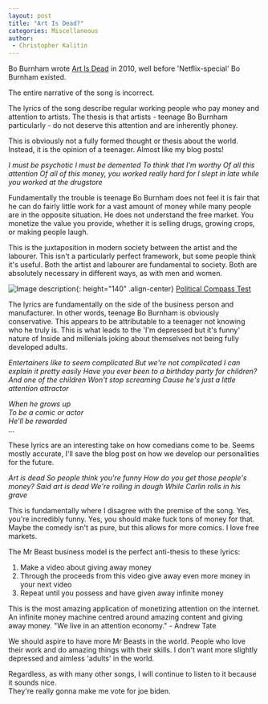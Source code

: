```yaml
---
layout: post
title: "Art Is Dead?"
categories: Miscellaneous
author:
 - Christopher Kalitin
---
```

<head>
    <meta property="og:image" content="{{site.url}}/assets/images/covers/art-is-dead.jpg">
</head>
 
Bo Burnham wrote <a href="https://www.youtube.com/watch?v=z8WunrI7yh0&list=RDsASBhmBb59I&index=15">Art Is Dead</a> in 2010, well before 'Netflix-special' Bo Burnham existed.

The entire narrative of the song is incorrect.

The lyrics of the song describe regular working people who pay money and attention to artists. The thesis is that artists - teenage Bo Burnham particularly - do not deserve this attention and are inherently phoney.

This is obviously not a fully formed thought or thesis about the world. Instead, it is the opinion of a teenager. Almost like my blog posts!

<i>
I must be psychotic  
I must be demented  
To think that I'm worthy  
Of all this attention  
Of all of this money, you worked really hard for  
I slept in late while you worked at the drugstore
</i>

Fundamentally the trouble is teenage Bo Burnham does not feel it is fair that he can do fairly little work for a vast amount of money while many people are in the opposite situation. He does not understand the free market. You monetize the value you provide, whether it is selling drugs, growing crops, or making people laugh.

This is the juxtaposition in modern society between the artist and the labourer. This isn't a particularly perfect framework, but some people think it's useful. Both the artist and labourer are fundamental to society. Both are absolutely necessary in different ways, as with men and women.

![Image description]({{site.url}}/assets/images/2023-10-21/image1.png){: height="140" .align-center}
<a href="https://www.politicalcompass.org/test/en">Political Compass Test</a>

The lyrics are fundamentally on the side of the business person and manufacturer. In other words, teenage Bo Burnham is obviously conservative. This appears to be attributable to a teenager not knowing who he truly is. This is what leads to the 'I'm depressed but it's funny' nature of Inside and millenials joking about themselves not being fully developed adults.

<i>
Entertainers like to seem complicated  
But we're not complicated  
I can explain it pretty easily  
Have you ever been to a birthday party for children?  
And one of the children  
Won't stop screaming  
Cause he's just a little attention attractor

When he grows up  
To be a comic or actor  
He'll be rewarded  
...
</i>

These lyrics are an interesting take on how comedians come to be. Seems mostly accurate, I'll save the blog post on how we develop our personalities for the future.

<i>
Art is dead
So people think you're funny
How do you get those people's money?
Said art is dead
We're rolling in dough
While Carlin rolls in his grave
</i>

This is fundamentally where I disagree with the premise of the song. Yes, you're incredibly funny. Yes, you should make fuck tons of money for that. Maybe the comedy isn't as pure, but this allows for more comics. I love free markets.

The Mr Beast business model is the perfect anti-thesis to these lyrics:
1. Make a video about giving away money
2. Through the proceeds from this video give away even more money in your next video
3. Repeat until you possess and have given away infinite money

This is the most amazing application of monetizing attention on the internet. An infinite money machine centred around amazing content and giving away money. "We live in an attention economy." - Andrew Tate

We should aspire to have more Mr Beasts in the world. People who love their work and do amazing things with their skills. I don't want more slightly depressed and aimless 'adults' in the world.

Regardless, as with many other songs, I will continue to listen to it because it sounds nice.  
They're really gonna make me vote for joe biden.
